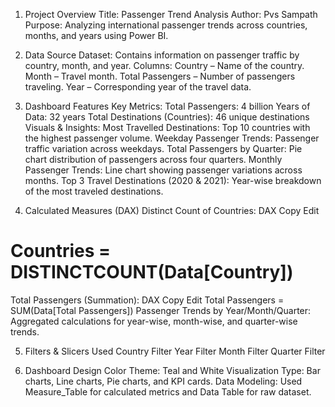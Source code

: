 1. Project Overview
Title: Passenger Trend Analysis
Author: Pvs Sampath
Purpose: Analyzing international passenger trends across countries, months, and years using Power BI.

2. Data Source
Dataset: Contains information on passenger traffic by country, month, and year.
Columns:
Country – Name of the country.
Month – Travel month.
Total Passengers – Number of passengers traveling.
Year – Corresponding year of the travel data.

3. Dashboard Features
Key Metrics:
Total Passengers: 4 billion
Years of Data: 32 years
Total Destinations (Countries): 46 unique destinations
Visuals & Insights:
Most Travelled Destinations:
Top 10 countries with the highest passenger volume.
Weekday Passenger Trends:
Passenger traffic variation across weekdays.
Total Passengers by Quarter:
Pie chart distribution of passengers across four quarters.
Monthly Passenger Trends:
Line chart showing passenger variations across months.
Top 3 Travel Destinations (2020 & 2021):
Year-wise breakdown of the most traveled destinations.

4. Calculated Measures (DAX)
Distinct Count of Countries:
DAX
Copy
Edit
# Countries = DISTINCTCOUNT(Data[Country])
Total Passengers (Summation):
DAX
Copy
Edit
Total Passengers = SUM(Data[Total Passengers])
Passenger Trends by Year/Month/Quarter:
Aggregated calculations for year-wise, month-wise, and quarter-wise trends.

5. Filters & Slicers Used
Country Filter
Year Filter
Month Filter
Quarter Filter

6. Dashboard Design
Color Theme: Teal and White
Visualization Type: Bar charts, Line charts, Pie charts, and KPI cards.
Data Modeling: Used Measure_Table for calculated metrics and Data Table for raw dataset.

